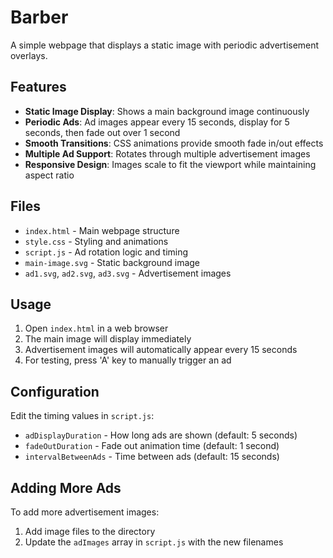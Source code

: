 # Barber

A simple webpage that displays a static image with periodic advertisement overlays.

## Features

- **Static Image Display**: Shows a main background image continuously
- **Periodic Ads**: Ad images appear every 15 seconds, display for 5 seconds, then fade out over 1 second
- **Smooth Transitions**: CSS animations provide smooth fade in/out effects
- **Multiple Ad Support**: Rotates through multiple advertisement images
- **Responsive Design**: Images scale to fit the viewport while maintaining aspect ratio

## Files

- `index.html` - Main webpage structure
- `style.css` - Styling and animations
- `script.js` - Ad rotation logic and timing
- `main-image.svg` - Static background image
- `ad1.svg`, `ad2.svg`, `ad3.svg` - Advertisement images

## Usage

1. Open `index.html` in a web browser
2. The main image will display immediately
3. Advertisement images will automatically appear every 15 seconds
4. For testing, press 'A' key to manually trigger an ad

## Configuration

Edit the timing values in `script.js`:
- `adDisplayDuration` - How long ads are shown (default: 5 seconds)
- `fadeOutDuration` - Fade out animation time (default: 1 second)  
- `intervalBetweenAds` - Time between ads (default: 15 seconds)

## Adding More Ads

To add more advertisement images:
1. Add image files to the directory
2. Update the `adImages` array in `script.js` with the new filenames
